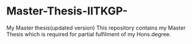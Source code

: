 # Master-Thesis-IITKGP-
My Master thesis(updated version)
This repository contains my Master Thesis which is required for partial fulfilment of my Hons.degree.
